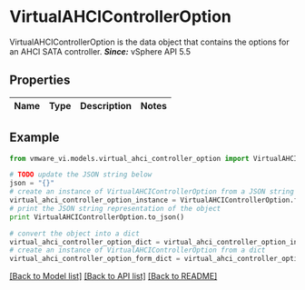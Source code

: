 # VirtualAHCIControllerOption

VirtualAHCIControllerOption is the data object that contains the options for an AHCI SATA controller.  ***Since:*** vSphere API 5.5 

## Properties
Name | Type | Description | Notes
------------ | ------------- | ------------- | -------------

## Example

```python
from vmware_vi.models.virtual_ahci_controller_option import VirtualAHCIControllerOption

# TODO update the JSON string below
json = "{}"
# create an instance of VirtualAHCIControllerOption from a JSON string
virtual_ahci_controller_option_instance = VirtualAHCIControllerOption.from_json(json)
# print the JSON string representation of the object
print VirtualAHCIControllerOption.to_json()

# convert the object into a dict
virtual_ahci_controller_option_dict = virtual_ahci_controller_option_instance.to_dict()
# create an instance of VirtualAHCIControllerOption from a dict
virtual_ahci_controller_option_form_dict = virtual_ahci_controller_option.from_dict(virtual_ahci_controller_option_dict)
```
[[Back to Model list]](../README.md#documentation-for-models) [[Back to API list]](../README.md#documentation-for-api-endpoints) [[Back to README]](../README.md)


